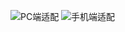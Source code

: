 ![PC端适配](https://foruda.gitee.com/images/1723255122130919183/8bf9c585_10468198.png "屏幕截图")
![手机端适配](https://foruda.gitee.com/images/1723255159178175009/2c8af9f7_10468198.png "屏幕截图")